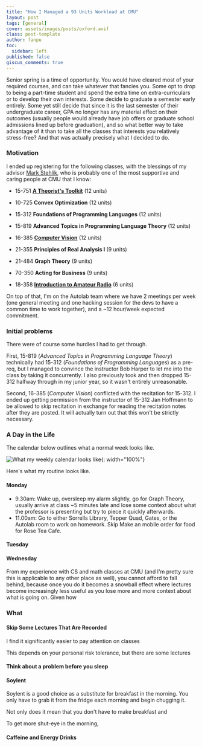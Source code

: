 ```yaml
---
title: "How I Managed a 93 Units Workload at CMU"
layout: post
tags: [general]
cover: assets/images/posts/oxford.avif
class: post-template
author: fanpu
toc:
  sidebar: left
published: false
giscus_comments: true
---
```


Senior spring is a time of opportunity.  You would have cleared most of your
required courses, and can take whatever that fancies you. Some opt to drop to
being a part-time student and spend the extra time on extra-curriculars or to
develop their own interests. Some decide to graduate a semester early entirely.
Some yet still decide that since it is the last semester of their undergraduate
career, GPA no longer has any material effect on their outcomes (usually people
would already have job offers or graduate school admissions lined up before
graduation), and so what better way to take advantage of it than to take all the
classes that interests you relatively stress-free? And that was actually precisely 
what I decided to do.

### Motivation

I ended up registering for the following classes, with the blessings of my
advisor [Mark Stehlik](http://www.cs.cmu.edu/~mjs/), who is probably one of the
most supportive and caring people at CMU that I know:

- 15-751 **[A Theorist's
Toolkit](https://www.youtube.com/playlist?list=PLm3J0oaFux3ZYpFLwwrlv_EHH9wtH6pnX)** (12 units)

- 10-725 **Convex Optimization** (12 units)

- 15-312 **Foundations of Programming Languages** (12 units)

- 15-819 **Advanced Topics in Programming Language Theory** (12 units)

- 16-385 **[Computer Vision](http://16385.courses.cs.cmu.edu/spring2022/)** (12 units)

- 21-355 **Principles of Real Analysis I** (9 units)

- 21-484 **Graph Theory** (9 units)

- 70-350 **Acting for Business** (9 units)

- 18-358 **[Introduction to Amateur Radio](https://tomzajdel.com/ece358/)** (6 units)

On top of that, I'm on the Autolab team where we have 2 meetings per week (one
general meeting and one hacking session for the devs to have a common time to
work together), and a ~12 hour/week expected commitment.

### Initial problems

There were of course some hurdles I had to get through. 

First, 15-819 (*Advanced Topics in Programming Language Theory*) technically had
15-312 (*Foundations of Programming Languages*) as a pre-req, but I managed to
convince the instructor Bob Harper to let me into the class by taking it
concurrently. I also previously took and then dropped 15-312 halfway through in
my junior year, so it wasn't entirely unreasonable.

Second, 16-385 (*Computer Vision*) conflicted with the recitation for 15-312.  I
ended up getting permission from the instructor of 15-312 Jan Hoffmann to be
allowed to skip recitation in exchange for reading the recitation notes after
they are posted. It will actually turn out that this won't be strictly necessary.

### A Day in the Life
The calendar below outlines what a normal week looks like.

![What my weekly calendar looks like](/assets/images/posts/cmu_week_calendar.avif){: width="100%"}

Here's what my routine looks like.

#### Monday
- 9.30am: Wake up, oversleep my alarm slightly, go for Graph Theory, usually
arrive at class ~5 minutes late and lose some context about what the professor
is presenting but try to piece it quickly afterwards.
- 11.00am: Go to either Sorrells Library, Tepper Quad, Gates, or the Autolab room to work on homework. Skip Make an mobile order for food for Rose Tea Cafe. 

#### Tuesday


#### Wednesday

From my experience with CS and math classes at CMU (and I'm pretty sure this is
applicable to any other place as well), you cannot afford to fall behind,
because once you do it becomes a snowball effect where lectures become
increasingly less useful as you lose more and more context about what is going
on. Given how 


### What 


#### Skip Some Lectures That Are Recorded

I find it significantly easier to pay attention on classes

This depends on your personal risk tolerance, but there are some lectures 



#### Think about a problem before you sleep


#### Soylent

Soylent is a good choice as a substitute for breakfast in the morning. You only have to grab it from the fridge each morning and begin chugging it.

Not only does it mean that you don't have to make breakfast and 

To get more shut-eye in the morning, 

#### Caffeine and Energy Drinks

